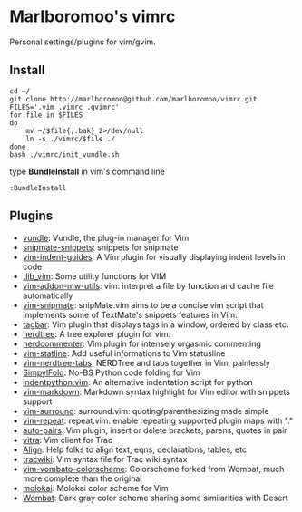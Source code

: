 # Marlboromoo's vimrc
Personal settings/plugins for vim/gvim.

## Install
```
cd ~/
git clone http://marlboromoo@github.com/marlboromoo/vimrc.git
FILES='.vim .vimrc .gvimrc'
for file in $FILES
do
    mv ~/$file{,.bak} 2>/dev/null
    ln -s ./vimrc/$file ./
done
bash ./vimrc/init_vundle.sh
```
type **BundleInstall** in vim's command line 
```
:BundleInstall
```

## Plugins
* [vundle](https://github.com/gmarik/vundle): Vundle, the plug-in manager for Vim
* [snipmate-snippets](https://github.com/vim-scripts/snipmate-snippets): snippets for snipmate
* [vim-indent-guides](https://github.com/nathanaelkane/vim-indent-guides): A Vim plugin for visually displaying indent levels in code
* [tlib_vim](https://github.com/tomtom/tlib_vim): Some utility functions for VIM
* [vim-addon-mw-utils](https://github.com/MarcWeber/vim-addon-mw-utils): vim: interpret a file by function and cache file automatically
* [vim-snipmate](https://github.com/garbas/vim-snipmate): snipMate.vim aims to be a concise vim script that implements some of TextMate's snippets features in Vim.
* [tagbar](https://github.com/majutsushi/tagbar): Vim plugin that displays tags in a window, ordered by class etc.
* [nerdtree](https://github.com/scrooloose/nerdtree): A tree explorer plugin for vim.
* [nerdcommenter](https://github.com/scrooloose/nerdcommenter): Vim plugin for intensely orgasmic commenting
* [vim-statline](https://github.com/scrooloose/vim-statline): Add useful informations to Vim statusline
* [vim-nerdtree-tabs](https://github.com/jistr/vim-nerdtree-tabs): NERDTree and tabs together in Vim, painlessly
* [SimpylFold](https://github.com/tmhedberg/SimpylFold): No-BS Python code folding for Vim
* [indentpython.vim](https://github.com/vim-scripts/indentpython.vim): An alternative indentation script for python
* [vim-markdown](https://github.com/hallison/vim-markdown): Markdown syntax highlight for Vim editor with snippets support
* [vim-surround](https://github.com/tpope/vim-surround): surround.vim: quoting/parenthesizing made simple
* [vim-repeat](https://github.com/tpope/vim-repeat): repeat.vim: enable repeating supported plugin maps with &quot;.&quot;
* [auto-pairs](https://github.com/jiangmiao/auto-pairs): Vim plugin, insert or delete brackets, parens, quotes in pair
* [vitra](https://github.com/nsmgr8/vitra): Vim client for Trac
* [Align](https://github.com/vim-scripts/Align): Help folks to align text, eqns, declarations, tables, etc
* [tracwiki](https://github.com/vim-scripts/tracwiki): Vim syntax file for Trac wiki syntax
* [vim-vombato-colorscheme](https://github.com/molok/vim-vombato-colorscheme): Colorscheme forked from Wombat, much more complete than the original
* [molokai](https://github.com/tomasr/molokai): Molokai color scheme for Vim
* [Wombat](https://github.com/vim-scripts/Wombat): Dark gray color scheme sharing some similarities with Desert
